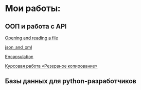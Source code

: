 # Мои работы:

## ООП и работа с API

[Opening and reading a file](https://github.com/danroman-github/desktop-tutorial/blob/main/Opening%20and%20reading%20a%20file/README.md)

[json_and_xml](https://github.com/danroman-github/desktop-tutorial/blob/main/json_and_xml/README.md)

[Encapsulation](https://github.com/danroman-github/desktop-tutorial/blob/main/Encapsulation/README.md)

[Курсовая работа «Резервное копирование»](https://github.com/danroman-github/desktop-tutorial/blob/main/Coursework/README.md)

## Базы данных для python-разработчиков

